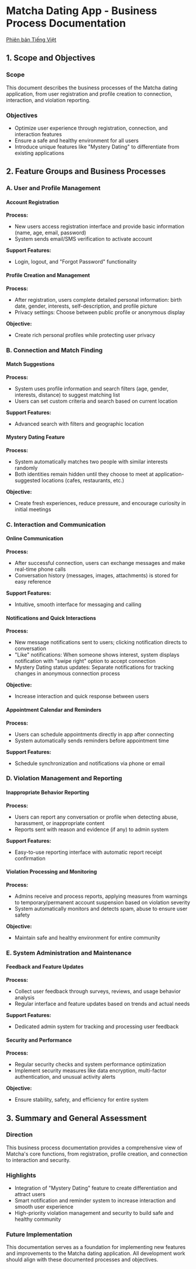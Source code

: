 # Matcha Dating App - Business Process Documentation

[Phiên bản Tiếng Việt](./DOCS.vi.md)

## 1. Scope and Objectives

### Scope

This document describes the business processes of the Matcha dating application, from user registration and profile creation to connection, interaction, and violation reporting.

### Objectives

- Optimize user experience through registration, connection, and interaction features
- Ensure a safe and healthy environment for all users
- Introduce unique features like "Mystery Dating" to differentiate from existing applications

## 2. Feature Groups and Business Processes

### A. User and Profile Management

#### Account Registration

**Process:**

- New users access registration interface and provide basic information (name, age, email, password)
- System sends email/SMS verification to activate account

**Support Features:**

- Login, logout, and "Forgot Password" functionality

#### Profile Creation and Management

**Process:**

- After registration, users complete detailed personal information: birth date, gender, interests, self-description, and profile picture
- Privacy settings: Choose between public profile or anonymous display

**Objective:**

- Create rich personal profiles while protecting user privacy

### B. Connection and Match Finding

#### Match Suggestions

**Process:**

- System uses profile information and search filters (age, gender, interests, distance) to suggest matching list
- Users can set custom criteria and search based on current location

**Support Features:**

- Advanced search with filters and geographic location

#### Mystery Dating Feature

**Process:**

- System automatically matches two people with similar interests randomly
- Both identities remain hidden until they choose to meet at application-suggested locations (cafes, restaurants, etc.)

**Objective:**

- Create fresh experiences, reduce pressure, and encourage curiosity in initial meetings

### C. Interaction and Communication

#### Online Communication

**Process:**

- After successful connection, users can exchange messages and make real-time phone calls
- Conversation history (messages, images, attachments) is stored for easy reference

**Support Features:**

- Intuitive, smooth interface for messaging and calling

#### Notifications and Quick Interactions

**Process:**

- New message notifications sent to users; clicking notification directs to conversation
- "Like" notifications: When someone shows interest, system displays notification with "swipe right" option to accept connection
- Mystery Dating status updates: Separate notifications for tracking changes in anonymous connection process

**Objective:**

- Increase interaction and quick response between users

#### Appointment Calendar and Reminders

**Process:**

- Users can schedule appointments directly in app after connecting
- System automatically sends reminders before appointment time

**Support Features:**

- Schedule synchronization and notifications via phone or email

### D. Violation Management and Reporting

#### Inappropriate Behavior Reporting

**Process:**

- Users can report any conversation or profile when detecting abuse, harassment, or inappropriate content
- Reports sent with reason and evidence (if any) to admin system

**Support Features:**

- Easy-to-use reporting interface with automatic report receipt confirmation

#### Violation Processing and Monitoring

**Process:**

- Admins receive and process reports, applying measures from warnings to temporary/permanent account suspension based on violation severity
- System automatically monitors and detects spam, abuse to ensure user safety

**Objective:**

- Maintain safe and healthy environment for entire community

### E. System Administration and Maintenance

#### Feedback and Feature Updates

**Process:**

- Collect user feedback through surveys, reviews, and usage behavior analysis
- Regular interface and feature updates based on trends and actual needs

**Support Features:**

- Dedicated admin system for tracking and processing user feedback

#### Security and Performance

**Process:**

- Regular security checks and system performance optimization
- Implement security measures like data encryption, multi-factor authentication, and unusual activity alerts

**Objective:**

- Ensure stability, safety, and efficiency for entire system

## 3. Summary and General Assessment

### Direction

This business process documentation provides a comprehensive view of Matcha's core functions, from registration, profile creation, and connection to interaction and security.

### Highlights

- Integration of "Mystery Dating" feature to create differentiation and attract users
- Smart notification and reminder system to increase interaction and smooth user experience
- High-priority violation management and security to build safe and healthy community

### Future Implementation

This documentation serves as a foundation for implementing new features and improvements to the Matcha dating application. All development work should align with these documented processes and objectives.

